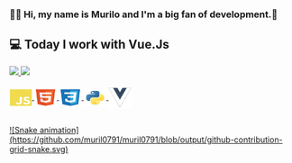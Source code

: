 ### 👨‍🎓 Hi, my name is Murilo and I'm a big fan of development.👋
## 💻 Today I work with Vue.Js
<div>
  <a href="https://github.com/muril0791">
  <img height="180em" src="https://github-readme-stats.vercel.app/api?username=muril0791&show_icons=true&theme=dark&include_all_commits=true&count_private=true"/>
  <img height="180em" src="https://github-readme-stats.vercel.app/api/top-langs/?username=muril0791&layout=compact&langs_count=7&theme=dark"/>
</div>
  <div style="display: inline_block"><br>
  <img align="center" alt="Murilo-Js" height="30" width="40" src="https://raw.githubusercontent.com/devicons/devicon/master/icons/javascript/javascript-plain.svg">
  <img align="center" alt="Murilo-HTML" height="30" width="40" src="https://raw.githubusercontent.com/devicons/devicon/master/icons/html5/html5-original.svg">
  <img align="center" alt="Murilo-CSS" height="30" width="40" src="https://raw.githubusercontent.com/devicons/devicon/master/icons/css3/css3-original.svg">
  <img align="center" alt="Murilo-Python" height="30" width="40" src="https://raw.githubusercontent.com/devicons/devicon/master/icons/python/python-original.svg">
  <img align="center" alt="Murilo-Vue" height"30" width="40" src="https://raw.githubusercontent.com/devicons/devicon/master/icons/vuejs/vuejs-plain.svg">
</div>
  
  ##
  
  <div> 
  ![Snake animation](https://github.com/muril0791/muril0791/blob/output/github-contribution-grid-snake.svg)
</div>
